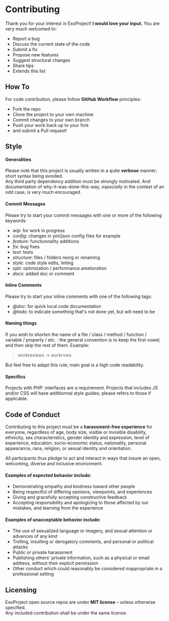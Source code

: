 # Contributing

Thank you for your interest in ExoProject! 
**I would love your input.** 
You are very much welcomed to:  
  
- Report a bug  
- Discuss the current state of the code  
- Submit a fix  
- Propose new features  
- Suggest structural changes  
- Share tips  
- Extends this list  

## How To
  
For code contribution, please follow **GitHub Workflow** principles:  
- Fork the repo  
- Clone the project to your own machine  
- Commit changes to your own branch  
- Push your work back up to your fork  
- and submit a Pull request!

## Style
 
 #### Generalities
Please note that this project is usually written in a quite **verbose** manner; short syntax being avoided.  
Any third party dependency addition must be strongly motivated.
And documentation of why-it-was-done-this-way, *especially* in the context of an odd case, is very much encouraged.

#### Commit Messages
Please try to start your commit messages with one or more of the following keywords:
- *wip*: for work in progress
- *config*: changes in yml/json config files for example
- *feature*: functionnality additions
- *fix*: bug fixes
- *test*: tests
- *structure*: files / folders reorg or renaming
- *style*: code style edits, linting
- *opti*: optimization / performance amelioration
- *docs*: added doc or comment

#### Inline Comments

Please try to start your inline comments with one of the following tags:
- *@doc*: for quick local code documentation
- *@todo*: to indicate something that's not done yet, but will need to be

#### Naming things
If you wish to shorten the name of a file / class / method / function / variable / property / etc. : the general convention is to keep the first vowel, and then skip the rest of them. Example: 

> workreviews -> workrvws

But feel free to adapt this rule; main goal is a high code readability.

#### Specifics

Projects with PHP: interfaces are a requirement.
Projects that includes JS and/or CSS will have additionnal style guides; please refers to those if applicable.

  
## Code of Conduct  
  
Contributing to this project must be a **harassment-free experience** for everyone, regardless of age, body size, visible or invisible disability, ethnicity, sex characteristics, gender identity and expression, level of experience, education, socio-economic status, nationality, personal appearance, race, religion, or sexual identity and orientation.  
  
All participants thus pledge to act and interact in ways that insure an open, welcoming, diverse and inclusive environment.  
  
#### Examples of expected behavior include:  
  
- Demonstrating empathy and kindness toward other people  
- Being respectful of differing opinions, viewpoints, and experiences  
- Giving and gracefully accepting constructive feedback  
- Accepting responsibility and apologizing to those affected by our mistakes, and learning from the experience  
  
#### Examples of unacceptable behavior include:  
  
- The use of sexualized language or imagery, and sexual attention or advances of any kind  
- Trolling, insulting or derogatory comments, and personal or political attacks  
- Public or private harassment  
- Publishing others' private information, such as a physical or email address, without their explicit permission  
- Other conduct which could reasonably be considered inappropriate in a professional setting  

## Licensing

ExoProject open source repos are under **MIT license** – unless otherwise specified.  
Any included contribution shall be under the same license.